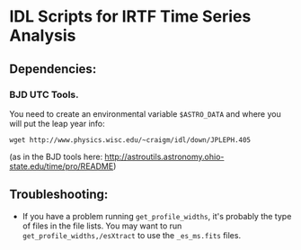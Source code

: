 # IDL Scripts for IRTF Time Series Analysis

## Dependencies:
### BJD UTC Tools. 
You need to create an environmental variable `$ASTRO_DATA` and where you will put the leap year info:

	wget http://www.physics.wisc.edu/~craigm/idl/down/JPLEPH.405
	
(as in the BJD tools here: <a href=http://astroutils.astronomy.ohio-state.edu/time/pro/README>http://astroutils.astronomy.ohio-state.edu/time/pro/README</a>)


## Troubleshooting:

 - If you have a problem running `get_profile_widths`, it's probably the type of files in the file lists. You may want to run `get_profile_widths,/esXtract` to use the `_es_ms.fits` files.
